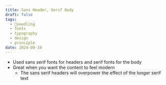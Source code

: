 ```yaml
---
title: Sans Header, Serif Body
draft: false
tags:
  - 🌱seedling
  - fonts
  - typography
  - design
  - principle
date: 2024-09-19
---
```

- Used sans serif fonts for headers and serif fonts for the body
- Great when you want the content to feel modern
	- The sans serif headers will overpower the effect of the longer serif text